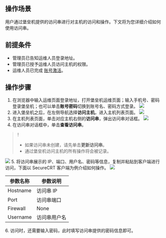 ## 操作场景
用户通过堡垒机提供的访问串进行对主机的访问和操作。下文将为您详细介绍如何使用访问串。

## 前提条件
- 管理员已告知运维人员登录地址。
- 管理员已授予运维人员访问主机的权限。
- 运维人员已完成 [账号激活](https://cloud.tencent.com/document/product/1025/55183#step2)。


## 操作步骤
1. 在浏览器中输入运维页面登录地址，打开堡垒机运维页面；输入手机号、密码登录堡垒机；也可以单击**账号密码**切换到账号名、密码方式登录。
![](https://main.qcloudimg.com/raw/9e6ff01bf36301cbfd3ef44a596affc3.png)
2. 进入堡垒机之后，在左侧导航选择**访问主机**，进入主机列表页面。
![](https://qcloudimg.tencent-cloud.cn/raw/9ae3cc88c01441519f17e707772b17cb.png)
3. 在主机列表页面，单击对应主机右侧的**访问串**，弹出访问串对话框。
![](https://qcloudimg.tencent-cloud.cn/raw/61c8c771698acbaa9205992e9f5f0ef9.png)
4. 在访问串对话框中，单击**查看访问串**。
>!
>- 如果访问串未创建，请先单击**更新访问串**。
>- 通过堡垒机访问主机的所有操作将会被记录。
>
![](https://qcloudimg.tencent-cloud.cn/raw/514f924dc04e108fcc492b02e0a5ea4b.png)
5. 将访问串展示的 IP、端口、用户名、密码等信息，复制并粘贴到客户端进行访问，下面以 SecureCRT 客户端为例介绍如何操作。
![](https://qcloudimg.tencent-cloud.cn/raw/10927f432dc043da6eed1cb19921e7bd.png)
<table>
<thead>
<tr>
<th>参数名称</th>
<th>参数说明</th>
</tr>
</thead>
<tbody><tr>
<td>Hostname</td>
<td>访问串 IP</td>
</tr>
<tr>
<td>Port</td>
<td>访问串端口</td>
</tr>
<tr>
<td>Firewall</td>
<td>None</td>
</tr>
<tr>
<td>Username</td>
<td>访问串用户名</td>
</tr>
</tbody></table>
6. 访问时，还需要输入密码，此时填写访问串提供的密码信息即可。
